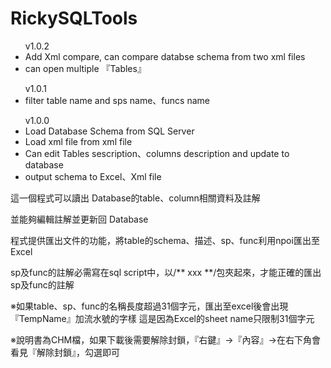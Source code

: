 # RickySQLTools
  
  <ul><a>v1.0.2</a>
    <li> Add Xml compare, can compare databse schema from two xml files </li>
    <li> can open multiple 『Tables』</li>
  </ul>
  
  <ul><a>v1.0.1</a>
    <li> filter table name and sps name、funcs name</li>
  </ul>
  
  <ul><a>v1.0.0</a>
    <li> Load Database Schema from SQL Server</li>
    <li> Load xml file from xml file</li>
    <li> Can edit Tables sescription、columns description and update to database</li>
    <li> output schema to Excel、Xml file</li>
  </ul>
  
  
  
  這一個程式可以讀出 Database的table、column相關資料及註解
  
  並能夠編輯註解並更新回 Database
  
  程式提供匯出文件的功能，將table的schema、描述、sp、func利用npoi匯出至Excel
  
  sp及func的註解必需寫在sql script中，以/** xxx **/包夾起來，才能正確的匯出sp及func的註解
  
  ※如果table、sp、func的名稱長度超過31個字元，匯出至excel後會出現『TempName』加流水號的字樣
   這是因為Excel的sheet name只限制31個字元
  
  ※說明書為CHM檔，如果下載後需要解除封鎖，『右鍵』→『內容』→在右下角會看見『解除封鎖』，勾選即可
  
